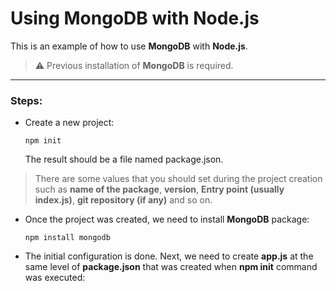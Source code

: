# Using MongoDB with Node.js

This is an example of how to use **MongoDB** with **Node.js**.

> :warning: Previous installation of **MongoDB** is required.

---

### Steps:

- Create a new project:
  
  `npm init`

  The result should be a file named package.json.

> There are some values that you should set during the project creation such as **name of the package**, **version**, **Entry point (usually index.js)**, **git repository (if any)** and so on.

- Once the project was created, we need to install **MongoDB** package:
  
  `npm install mongodb`

- The initial configuration is done. Next, we need to create **app.js** at the same level of **package.json** that was created when **npm init** command was executed:
